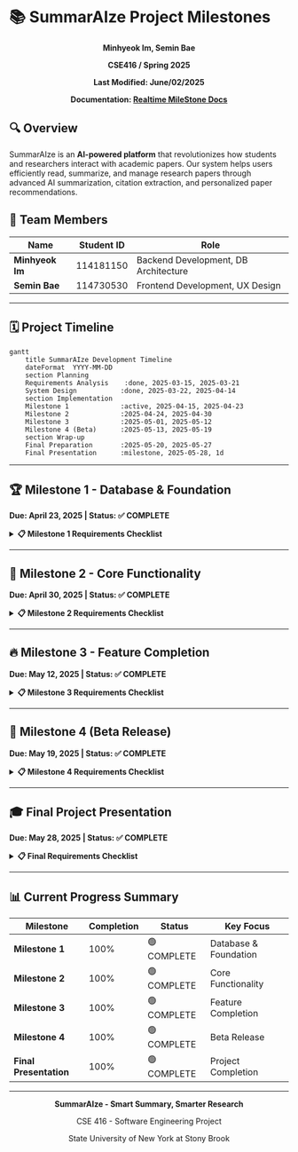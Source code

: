# 📚 SummarAIze Project Milestones

<div align="center">

**Minhyeok Im, Semin Bae**

**CSE416 / Spring 2025**

**Last Modified: June/02/2025**

**Documentation: [Realtime MileStone Docs](https://docs.google.com/document/d/1YD1cGAYec5Am-RQ4v8fjw25pL-mVJ49lrDPOW2bCgCY/edit?tab=t.0)**

</div>

## 🔍 Overview

SummarAIze is an **AI-powered platform** that revolutionizes how students and researchers interact with academic papers. Our system helps users efficiently read, summarize, and manage research papers through advanced AI summarization, citation extraction, and personalized paper recommendations.

## 👥 Team Members

| Name | Student ID | Role |
| --- | --- | --- |
| **Minhyeok Im** | 114181150 | Backend Development, DB Architecture |
| **Semin Bae** | 114730530 | Frontend Development, UX Design |

---

## 🗓️ Project Timeline

```mermaid
gantt
    title SummarAIze Development Timeline
    dateFormat  YYYY-MM-DD
    section Planning
    Requirements Analysis    :done, 2025-03-15, 2025-03-21
    System Design           :done, 2025-03-22, 2025-04-14
    section Implementation
    Milestone 1             :active, 2025-04-15, 2025-04-23
    Milestone 2             :2025-04-24, 2025-04-30
    Milestone 3             :2025-05-01, 2025-05-12
    Milestone 4 (Beta)      :2025-05-13, 2025-05-19
    section Wrap-up
    Final Preparation       :2025-05-20, 2025-05-27
    Final Presentation      :milestone, 2025-05-28, 1d
```

---


## 🏆 Milestone 1 - Database & Foundation

**Due: April 23, 2025 | Status: ✅ COMPLETE**

<details>
<summary><b>📋 Milestone 1 Requirements Checklist</b></summary>

### 💾 Database Implementation (Minhyeok)

- ✅ **Set up DynamoDB tables**
    - ✅ Users table
    - ✅ Papers table
    - ✅ User Archives
    - ✅ Connections table (for WebSockets)
- ✅ Create basic database CRUD operations
- ✅ Implement database connection utilities

### 🔧 API Server Initial Setup (Minhyeok)

- ✅ Set up Node.js project with necessary dependencies
- ✅ Configure AWS SDK for local development
- ✅ Implement basic error handling middleware
- ✅ Set up authentication middleware
- ✅ Configure CORS settings
- ✅ Set up logging

### 🎨 Frontend Foundation (Semin)

- ✅ Create React project with necessary dependencies
- ✅ Configure routing with React Router
- ✅ Set up Tailwind CSS for styling
- ✅ **Create login page UI**
    - ✅ Login form
    - ✅ Error handling
    - ✅ Redirection logic
- ✅ **Create registration page UI**
    - ✅ Registration form
    - ✅ Form validation
    - ✅ Success/error handling
- ✅ Implement home page with file upload UI
- ✅ Create basic component structure

### 🔐 Authentication System Implementation (Semin)

- ✅ Implement user registration functionality
- ✅ Implement login functionality
- ✅ Set up token-based authentication
- ✅ Add token storage and management
- ✅ Create authentication context
- ✅ Add protected routes

### 🔌 Basic Server-Client Connection Testing (Semin)

- ✅ Create test API endpoints
- ✅ Implement API client service in React
- ✅ Test connection between frontend and backend
- ✅ Implement error handling for API calls
- ✅ Add loading states for API interactions

### 📝 Documentation

- ✅ Update README.md with setup instructions
- ✅ Document API endpoints
- ✅ Add database schema documentation
- ✅ Create bug tracking system

</details>

---

## 🚀 Milestone 2 - Core Functionality

**Due: April 30, 2025 | Status: ✅ COMPLETE**

<details>
<summary><b>📋 Milestone 2 Requirements Checklist</b></summary>

### 🔄 Complete API Server Implementation (Minhyeok)

- ✅ **Complete API endpoints for user authentication**
    - ✅ Login endpoint
    - ✅ Signup endpoint
    - ✅ Google OAuth integration endpoints
    - ✅ Logout endpoint
- ✅ **Complete API endpoints for paper management**
    - ✅ Upload request endpoint
    - ✅ Upload confirmation endpoint
    - ✅ Paper processing endpoint
- ✅ **Complete API endpoints for library management**
    - ✅ Load library endpoint
    - ✅ Get paper details endpoint
    - ✅ Get content URL endpoint
- ✅ **Implement WebSocket connection for real-time updates**
    - ✅ Connect/disconnect handlers
    - ✅ Paper process status handler

### 👤 User Profile Management (Minhyeok)

- ✅ Implement user profile retrieval API
- ✅ **Implement profile update endpoints**
    - ✅ Change username
    - ✅ Change password
    - ✅ Change profile image

### 🔗 Client-API Server Integration (Semin)

- ✅ **Implement API client service in React**
    - ✅ Authentication service
    - ✅ Paper upload service
    - ✅ WebSocket service
    - ✅ Library service
- ✅ **Connect frontend components to API**
    - ✅ Login/Signup forms
    - ✅ Home page uploader
    - ✅ Library page
    - ✅ Paper viewer

### 📱 Google OAuth Integration (Semin)

- ✅ Implement Google OAuth on frontend
- ✅ Connect OAuth flow to backend endpoints
- ✅ Test OAuth authentication flow

### 🧪 Testing

- ✅ API endpoint unit tests
- ✅ Authentication flow tests
- ✅ Database operation tests
- ✅ WebSocket connection tests

### 📝 Documentation

- ✅ Update API documentation with all endpoints
- ✅ Update project schedule
- ✅ Document OAuth integration process

</details>

---

## 🔥 Milestone 3 - Feature Completion

**Due: May 12, 2025 | Status: ✅ COMPLETE**

<details>
<summary><b>📋 Milestone 3 Requirements Checklist</b></summary>

### 🎨 Complete Frontend Implementation (Semin)

- ✅ **Finalize all UI components**
    - ✅ Home page
    - ✅ Login/Signup pages
    - ✅ Paper view page
    - ✅ Library page
    - ✅ User settings page
- ✅ Implement responsive design for all screen sizes
- ✅ Add loading states and transitions
- ✅ Implement error handling and user feedback
- ✅ Create and style all modals and popups
- ✅ Implement theme styling consistency

### 🔄 Full API Server Integration (Minhyeok)

- ✅ Complete remaining API endpoints
- ✅ Optimize API responses
- ✅ Implement caching where appropriate
- ✅ Add rate limiting
- ✅ Complete error handling for all edge cases
- ✅ Finalize WebSocket functionality

### 💾 S3 Storage Server Setup (Minhyeok)

- ✅ **Configure S3 buckets**
    - ✅ Paper uploads bucket
    - ✅ Summaries bucket
    - ✅ User profile images bucket
- ✅ Set up proper access policies
- ✅ Implement file versioning if needed
- ✅ Configure lifecycle rules
- ✅ Set up encryption

### 📤 File Upload/Download Functionality (Semin)

- ✅ Implement drag-and-drop file upload
- ✅ Add file type validation
- ✅ Create upload progress indicators
- ✅ Implement resumable uploads for large files
- ✅ Add file download functionality
- ✅ Create PDF viewer component

### 🧪 Initial End-to-End Testing (Minhyeok)

- ✅ Create end-to-end test suite
- ✅ Test user registration flow
- ✅ Test paper upload and processing flow
- ✅ Test library management
- ✅ Test user profile updates
- ✅ Test edge cases and error handling

### 📝 Documentation

- ✅ Update API documentation with final changes
- ✅ Document S3 configuration
- ✅ Create user documentation for platform features
- ✅ Update README with latest setup instructions

</details>

---

## 🚢 Milestone 4 (Beta Release)

**Due: May 19, 2025 | Status: ✅ COMPLETE**

<details>
<summary><b>📋 Milestone 4 Requirements Checklist</b></summary>

### 🌐 Web Application Deployment (Semin)

- ✅ Deploy frontend application via Vercel
- ✅ Configure build settings
- ✅ Set up environment variables
- ✅ Connect to GitHub repository
- ✅ Configure custom domain (if applicable)
- ✅ **Test deployed application**
    - ✅ Test on different browsers
    - ✅ Test on mobile devices
    - ✅ Performance testing

### ☁️ AWS Services Configuration (Minhyeok)

- ✅ Configure custom URL domain
- ✅ Upload server code
- ✅ **Initiate AWS Lambda functions**
    - ✅ Authentication functions
    - ✅ Paper processing functions
    - ✅ Library management functions
- ✅ Configure AWS API Gateway
- ✅ Set up WebSocket API endpoint
- ✅ Test all serverless functions

### 🔄 Final Integration (Both)

- ✅ Connect frontend to production backend
- ✅ Test all features in production environment
- ✅ Monitor for performance issues
- ✅ Implement any critical fixes

### 🧪 Beta Testing (Semin)

- ✅ Create test accounts
- ✅ Conduct user acceptance testing
- ✅ Collect and address feedback
- ✅ Fix critical bugs
- ✅ Document known issues

### 📝 Documentation

- ✅ Create beta release notes
- ✅ Update README with production details
- ✅ Document deployment process
- ✅ Update bug tracking system
- ✅ Create user guide

### 🎤 Presentation Preparation

- ✅ Create presentation slides
- ✅ Prepare demo script
- ✅ Assign presentation roles
- ✅ Practice presentation
- ✅ Prepare for Q&A

</details>

---

## 🎓 Final Project Presentation

**Due: May 28, 2025 | Status: ✅ COMPLETE**

<details>
<summary><b>📋 Final Requirements Checklist</b></summary>

### 🧪 Final Testing and Bug Fixes

- ✅ **Test case verification (Semin)**
    - ✅ Create comprehensive test cases
    - ✅ Verify all features against requirements
    - ✅ Document test results
- ✅ **Bug reporting and tracking (Minhyeok)**
    - ✅ Organize reported bugs by severity
    - ✅ Fix critical bugs
    - ✅ Document known issues
- ✅ **Regression testing (Semin)**
    - ✅ Ensure new fixes don't break existing features
    - ✅ Test all user flows
- ✅ **User acceptance testing (Minhyeok)**
    - ✅ Get feedback from test users
    - ✅ Implement critical feedback

### 📝 Final Documentation

- ✅ Complete API documentation
- ✅ User manual
- ✅ Installation guide
- ✅ Developer documentation
- ✅ **Final report with:**
    - ✅ Project overview
    - ✅ Technical architecture
    - ✅ Challenges and solutions
    - ✅ Future improvements

### 🎤 Final Presentation

- ✅ **Create presentation slides (Semin)**
    - ✅ Project overview
    - ✅ Key features demonstration
    - ✅ Technical highlights
    - ✅ Challenges and solutions
- ✅ **Demo script preparation (Minhyeok)**
    - ✅ Plan demo flow
    - ✅ Prepare backup demos in case of issues
    - ✅ Create talking points
- ✅ **Live demonstration (Semin & Minhyeok)**
    - ✅ Practice run-through
    - ✅ Prepare for common questions
    - ✅ Assign presentation roles
- ✅ **Q&A preparation (Minhyeok)**
    - ✅ Anticipate questions
    - ✅ Prepare responses

### 📦 Final Submission Materials

- ✅ Source code (with documentation)
- ✅ Setup instructions
- ✅ User documentation
- ✅ Access information for deployed application
- ✅ Final presentation slides
- ✅ Project report

</details>

---

## 📊 Current Progress Summary

| Milestone | Completion | Status | Key Focus |
| --- | --- | --- | --- |
| **Milestone 1** | 100% | 🟢 COMPLETE | Database & Foundation |
| **Milestone 2** | 100% | 🟢 COMPLETE | Core Functionality |
| **Milestone 3** | 100% | 🟢 COMPLETE | Feature Completion |
| **Milestone 4** | 100% | 🟢 COMPLETE | Beta Release |
| **Final Presentation** | 100% | 🟢 COMPLETE | Project Completion |

---

<div align="center">

**SummarAIze - Smart Summary, Smarter Research**

CSE 416 - Software Engineering Project

State University of New York at Stony Brook

</div>
